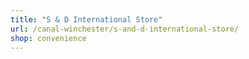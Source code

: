 ```yaml
---
title: "S & D International Store"
url: /canal-winchester/s-and-d-international-store/
shop: convenience
---
```

